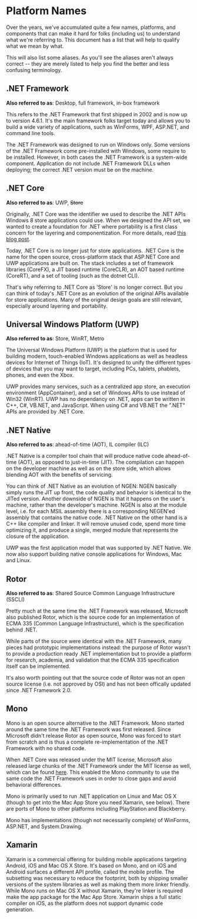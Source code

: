 # Platform Names

Over the years, we've accumulated quite a few names, platforms, and components that can make it hard for folks (including us) to understand what we're referring to. This document has a list that will help to qualify what we mean by what.

This will also list some aliases. As you'll see the aliases aren't always correct -- they are merely listed to help you find the better and less confusing terminology.

## .NET Framework

**Also referred to as**: Desktop, full framework, in-box framework

This refers to the .NET Framework that first shipped in 2002 and is now up to version 4.6.1. It's the main framework folks target today and allows you to build a wide variety of applications, such as WinForms, WPF, ASP.NET, and command line tools.

The .NET Framework was designed to run on Windows only. Some versions of the .NET Framework come pre-installed with Windows, some require to be installed. However, in both cases the .NET Framework is a system-wide component. Application do not include .NET Framework DLLs when deploying; the correct .NET version must be on the machine.

## .NET Core

**Also referred to as**: UWP, ~~Store~~

Originally, .NET Core was the identifier we used to describe the .NET APIs Windows 8 store applications could use. When we designed the API set, we wanted to create a foundation for .NET where portability is a first class concern for the layering and componentization. For more details, read [this blog post](http://blogs.msdn.com/b/dotnet/archive/2014/12/04/introducing-net-core.aspx).

Today, .NET Core is no longer just for store applications. .NET Core is the name for the open source, cross-platform stack that ASP.NET Core and UWP applications are built on. The stack includes a set of framework libraries (CoreFX), a JIT based runtime (CoreCLR), an AOT based runtime (CoreRT), and a set of tooling (such as the dotnet CLI).

That's why referring to .NET Core as 'Store' is no longer correct. But you can think of today's .NET Core as an evolution of the original APIs available for store applications. Many of the original design goals are still relevant, especially around layering and portability.

## Universal Windows Platform (UWP)

**Also referred to as**: Store, WinRT, Metro

The Universal Windows Platform (UWP) is the platform that is used for building modern, touch-enabled Windows applications as well as headless devices for Internet of Things (IoT). It's designed to unify the different types of devices that you may want to target, including PCs, tablets, phablets, phones, and even the Xbox.

UWP provides many services, such as a centralized app store, an execution environment (AppContainer), and a set of Windows APIs to use instead of Win32 (WinRT). UWP has no dependancy on .NET, apps can be written in C++, C#, VB.NET, and JavaScript. When using C# and VB.NET the ".NET" APIs are provided by .NET Core.

## .NET Native

**Also referred to as**: ahead-of-time (AOT), IL compiler (ILC)

.NET Native is a compiler tool chain that will produce native code ahead-of-time (AOT), as opposed to just-in-time (JIT). The compilation can happen on the developer machine as well as on the store side, which allows blending AOT with the benefits of servicing.

You can think of .NET Native as an evolution of NGEN: NGEN basically simply runs the JIT up front, the code quality and behavior is identical to the JITed version. Another downside of NGEN is that it happens on the user's machine, rather than the developer's machine. NGEN is also at the module level, i.e. for each MSIL assembly there is a corresponding NEGEN'ed assembly that contains the native code. .NET Native on the other hand is a C++ like compiler and linker. It will remove unused code, spend more time optimizing it, and produce a single, merged module that represents the closure of the application.

UWP was the first application model that was supported by .NET Native. We now also support building native console applications for Windows, Mac and Linux.

## Rotor

**Also referred to as**: Shared Source Common Language Infrastructure (SSCLI)

Pretty much at the same time the .NET Framework was released, Microsoft also published Rotor, which is the source code for an implementation of ECMA 335 (Common Language Infrastructure), which is the specification behind .NET.

While parts of the source were identical with the .NET Framework, many pieces had prototypic implementations instead: the purpose of Rotor wasn't to provide a production ready .NET implementation but to provide a platform for research, academia, and validation that the ECMA 335 specification itself can be implemented.

It's also worth pointing out that the source code of Rotor was not an open source license (i.e. not approved by OSI) and has not been offically updated since .NET Framework 2.0.

## Mono

Mono is an open source alternative to the .NET Framework. Mono started around the same time the .NET Framework was first released. Since Microsoft didn't release Rotor as open source, Mono was forced to start from scratch and is thus a complete re-implementation of the .NET Framework with no shared code.

When .NET Core was released under the MIT license, Microsoft also released large chunks of the .NET Framework under the MIT license as well, which can be found [here](https://github.com/microsoft/referencesource). This enabled the Mono community to use the same code the .NET Framework uses in order to close gaps and avoid behavioral differences.

Mono is primarily used to run .NET application on Linux and Mac OS X (though to get into the Mac App Store you need Xamarin, see below). There are ports of Mono to other platforms including PlayStation and Blackberry.

Mono has implementations (though not necessarily complete) of WinForms, ASP.NET, and System.Drawing.

## Xamarin

Xamarin is a commercial offering for building mobile applications targeting Android, iOS and Mac OS X Store. It's based on Mono, and on iOS and Android surfaces a different API profile, called the mobile profile. The subsetting was necessary to reduce the footprint, both by shipping smaller versions of the system libraries as well as making them more linker friendly. While Mono runs on Mac OS X without Xamarin, they're linker is required make the app package for the Mac App Store.  Xamarin ships a full static compiler on iOS, as the platform does not support dynamic code generation.
